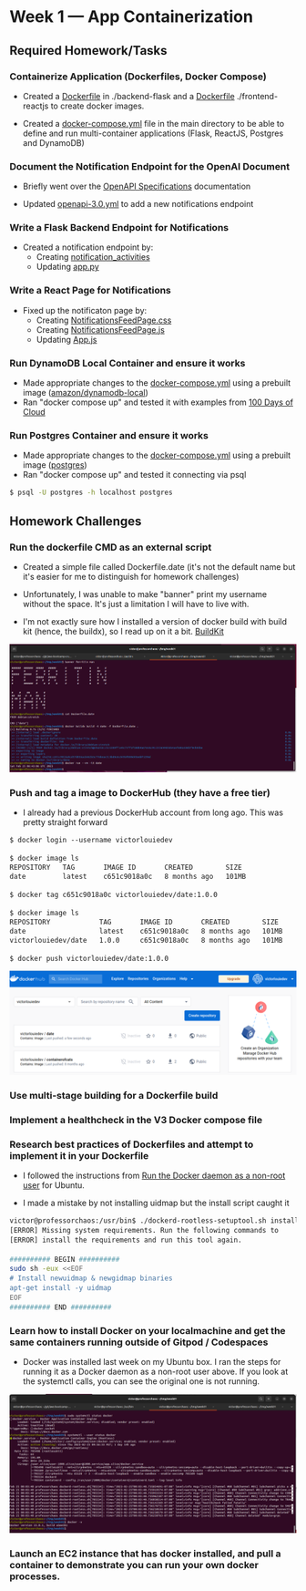 # Week 1 — App Containerization

## Required Homework/Tasks

### Containerize Application (Dockerfiles, Docker Compose)

- Created a [Dockerfile](../backend-flask/Dockerfile) in ./backend-flask and a [Dockerfile](../frontend-react-js/Dockerfile) ./frontend-reactjs to create docker images.

- Created a [docker-compose.yml](../docker-compose.yml) file in the main directory to be able to define and run multi-container applications (Flask, ReactJS, Postgres and DynamoDB)

### Document the Notification Endpoint for the OpenAI Document

- Briefly went over the [OpenAPI Specifications](https://spec.openapis.org/oas/latest.html) documentation  

- Updated [openapi-3.0.yml](../backend-flask/openapi-3.0.yml) to add a new notifications endpoint

### Write a Flask Backend Endpoint for Notifications

- Created a notification endpoint by:
    - Creating [notification_activities](../backend-flask/services/notifications_activities.py) 
    - Updating [app.py](../backend-flask/app.py)

### Write a React Page for Notifications

- Fixed up the notificaton page by:
    - Creating [NotificationsFeedPage.css](../frontend-react-js/src/pages/NotificationsFeedPage.css)
    - Creating [NotificationsFeedPage.js](../frontend-react-js/src/pages/NotificationsFeedPage.js)
    - Updating [App.js](../frontend-react-js/src/App.js)

### Run DynamoDB Local Container and ensure it works

- Made appropriate changes to the [docker-compose.yml](../docker-compose.yml) using a prebuilt image ([amazon/dynamodb-local](https://hub.docker.com/r/amazon/dynamodb-local))
- Ran "docker compose up" and tested it with examples from [100 Days of Cloud](https://github.com/100DaysOfCloud/challenge-dynamodb-local)

### Run Postgres Container and ensure it works

- Made appropriate changes to the [docker-compose.yml](../docker-compose.yml) using a prebuilt image ([postgres](https://hub.docker.com/_/postgres))
- Ran "docker compose up" and tested it connecting via psql

```bash
$ psql -U postgres -h localhost postgres
```


## Homework Challenges

### Run the dockerfile CMD as an external script

- Created a simple file called Dockerfile.date (it's not the default name but it's easier for me to distinguish for homework challenges)

- Unfortunately, I was unable to make "banner" print my username without the space.  It's just a limitation I will have to live with.

- I'm not exactly sure how I installed a version of docker build with build kit (hence, the buildx), so I read up on it a bit. [BuildKit](https://docs.docker.com/build/buildkit/)

![Dockerfile CMD](assets/week01/dockerfile_cmd.png)

### Push and tag a image to DockerHub (they have a free tier)

- I already had a previous DockerHub account from long ago.  This was pretty straight forward

```
$ docker login --username victorlouiedev

$ docker image ls
REPOSITORY   TAG       IMAGE ID       CREATED        SIZE
date         latest    c651c9018a0c   8 months ago   101MB

$ docker tag c651c9018a0c victorlouiedev/date:1.0.0

$ docker image ls
REPOSITORY            TAG       IMAGE ID       CREATED        SIZE
date                  latest    c651c9018a0c   8 months ago   101MB
victorlouiedev/date   1.0.0     c651c9018a0c   8 months ago   101MB

$ docker push victorlouiedev/date:1.0.0
```

![Dockerhub](assets/week01/dockerhub.png)

### Use multi-stage building for a Dockerfile build

### Implement a healthcheck in the V3 Docker compose file

### Research best practices of Dockerfiles and attempt to implement it in your Dockerfile

- I followed the instructions from [Run the Docker daemon as a non-root user](https://docs.docker.com/engine/security/rootless/) for Ubuntu.

- I made a mistake by not installing uidmap but the install script caught it
```bash
victor@professorchaos:/usr/bin$ ./dockerd-rootless-setuptool.sh install
[ERROR] Missing system requirements. Run the following commands to
[ERROR] install the requirements and run this tool again.

########## BEGIN ##########
sudo sh -eux <<EOF
# Install newuidmap & newgidmap binaries
apt-get install -y uidmap
EOF
########## END ##########
```

### Learn how to install Docker on your localmachine and get the same containers running outside of Gitpod / Codespaces

- Docker was installed last week on my Ubuntu box.  I ran the steps for running it as a Docker daemon as a non-root user above.  If you look at the systemctl calls, you can see the original one is not running.

![Docker install](assets/week01/docker_install.png)

### Launch an EC2 instance that has docker installed, and pull a container to demonstrate you can run your own docker processes. 
